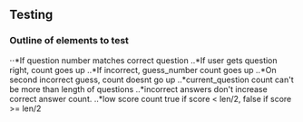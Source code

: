 ## Testing
### Outline of elements to test

⋅⋅*If question number matches correct question
..*If user gets question right, count goes up
..*If incorrect, guess_number count goes up
..*On second incorrect guess, count doesnt go up
..*current_question count can't be more than length of questions
..*incorrect answers don't increase correct answer count.
..*low score count true if score < len/2, false if score >= len/2